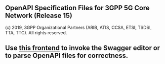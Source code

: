 ## OpenAPI Specification Files for 3GPP 5G Core Network (Release 15)

(c) 2019, 3GPP Organizational Partners (ARIB, ATIS, CCSA, ETSI, TSDSI, TTA, TTC). All rights reserved.

## Use [this frontend](https://forge.etsi.org/GitlabOpenAPIFrontend.htm?project=3GPP/openapis-playground?branch=REL-15) to invoke the Swagger editor or to parse OpenAPI files for correctness.
